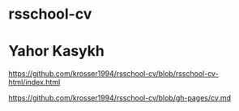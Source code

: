 # rsschool-cv

# Yahor Kasykh

https://github.com/krosser1994/rsschool-cv/blob/rsschool-cv-html/index.html

https://github.com/krosser1994/rsschool-cv/blob/gh-pages/cv.md
